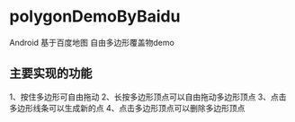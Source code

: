 # polygonDemoByBaidu
Android 基于百度地图   自由多边形覆盖物demo

主要实现的功能
-------------------------------------------------------------------------------------
1、按住多边形可自由拖动
2、长按多边形顶点可以自由拖动多边形顶点
3、点击多边形线条可以生成新的点
4、点击多边形顶点可以删除多边形顶点
